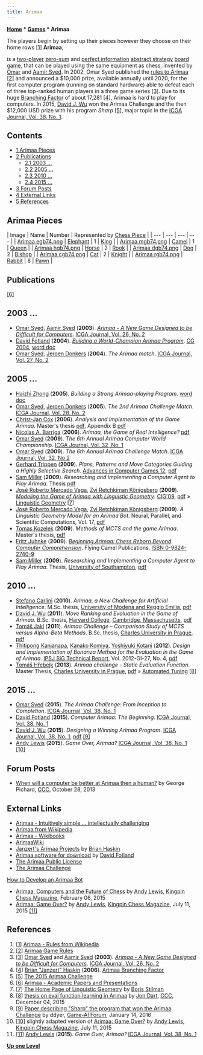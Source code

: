 ```yaml
---
title: Arimaa
---
```

**[Home](Home "Home") * [Games](Games "Games") * Arimaa**

[](File:ArimaaInitPos.JPG) The players begin by setting up their pieces
however they choose on their home rows <a id="cite-note-1" href="#cite-ref-1">[1]</a>
**Arimaa**,

is a [two-player](https://en.wikipedia.org/wiki/Two-player_game) [zero-sum](https://en.wikipedia.org/wiki/Zero-sum_%28game_theory%29) and [perfect information](https://en.wikipedia.org/wiki/Perfect_information) [abstract strategy](https://en.wikipedia.org/wiki/Abstract_strategy) [board game](https://en.wikipedia.org/wiki/Board_game), that can be played using the same equipment as chess, invented by [Omar](Omar_Syed "Omar Syed") and [Aamir Syed](Aamir_Syed "Aamir Syed"). In 2002, Omar Syed published the [rules to Arimaa](https://en.wikipedia.org/wiki/Arimaa#Rules) <a id="cite-note-2" href="#cite-ref-2">[2]</a> and announced a $10,000 prize, available annually until 2020, for the first computer program (running on standard hardware) able to defeat each of three top-ranked human players in a three game series <a id="cite-note-3" href="#cite-ref-3">[3]</a>. Due to its huge [Branching Factor](Branching_Factor "Branching Factor") of about 17,281 <a id="cite-note-4" href="#cite-ref-4">[4]</a>, Arimaa is hard to play for computers. In 2015, [David J. Wu](David_J._Wu "David J. Wu") won the Arimaa Challenge and the then $12,000 USD prize with his program *Sharp* <a id="cite-note-5" href="#cite-ref-5">[5]</a>, major topic in the [ICGA Journal, Vol. 38, No. 1](ICGA_Journal#38_1 "ICGA Journal").

## Contents

- [1 Arimaa Pieces](#arimaa-pieces)
- [2 Publications](#publications)
  - [2.1 2003 ...](#2003-...)
  - [2.2 2005 ...](#2005-...)
  - [2.3 2010 ...](#2010-...)
  - [2.4 2015 ...](#2015-...)
- [3 Forum Posts](#forum-posts)
- [4 External Links](#external-links)
- [5 References](#references)

## Arimaa Pieces

|  Image
|  Name
|  Number
|  Represented by
[Chess Piece](Pieces "Pieces")
|
| --- | --- | --- | --- |
| [Arimaa egb74.png](File:Arimaa_egb74.png) | [Elephant](https://en.wikipedia.org/wiki/Elephant) |  1
| [King](King "King") |
| [Arimaa mgb74.png](File:Arimaa_mgb74.png) | [Camel](https://en.wikipedia.org/wiki/Camel) |  1
| [Queen](Queen "Queen") |
| [Arimaa hgb74.png](File:Arimaa_hgb74.png) | [Horse](https://en.wikipedia.org/wiki/Horse) |  2
| [Rook](Rook "Rook") |
| [Arimaa dgb74.png](File:Arimaa_dgb74.png) | [Dog](https://en.wikipedia.org/wiki/Dog) |  2
| [Bishop](Bishop "Bishop") |
| [Arimaa cgb74.png](File:Arimaa_cgb74.png) | [Cat](https://en.wikipedia.org/wiki/Cat) |  2
| [Knight](Knight "Knight") |
| [Arimaa rgb74.png](File:Arimaa_rgb74.png) | [Rabbit](https://en.wikipedia.org/wiki/Rabbit) |  8
| [Pawn](Pawn "Pawn") |

## Publications

<a id="cite-note-6" href="#cite-ref-6">[6]</a>

## 2003 ...

- [Omar Syed](Omar_Syed "Omar Syed"), [Aamir Syed](Aamir_Syed "Aamir Syed") (**2003**). *[Arimaa - A New Game Designed to be Difficult for Computers](http://arimaa.com/arimaa/papers/030801ICGA/)*. [ICGA Journal, Vol. 26, No. 2](ICGA_Journal#26_2 "ICGA Journal")
- [David Fotland](David_Fotland "David Fotland") (**2004**). *[Building a World-Champion Arimaa Program](http://link.springer.com/chapter/10.1007/11674399_12)*. [CG 2004](CG_2004 "CG 2004"), [word doc](http://arimaa.com/arimaa/papers/Fotland/CGC2004/Arimaa_paper.doc)
- [Omar Syed](Omar_Syed "Omar Syed"), [Jeroen Donkers](Jeroen_Donkers "Jeroen Donkers") (**2004**). *The Arimaa match*. [ICGA Journal, Vol. 27, No. 2](ICGA_Journal#27_2 "ICGA Journal")

## 2005 ...

- [Haizhi Zhong](index.php?title=Haizhi_Zhong&action=edit&redlink=1 "Haizhi Zhong (page does not exist)") (**2005**). *Building a Strong Arimaa-playing Program*. [word doc](http://arimaa.com/arimaa/papers/HaizhiThesis/haizhiThesis.doc)
- [Omar Syed](Omar_Syed "Omar Syed"), [Jeroen Donkers](Jeroen_Donkers "Jeroen Donkers") (**2005**). *The 2nd Arimaa Challenge Match*. [ICGA Journal, Vol. 28, No. 2](ICGA_Journal#28_2 "ICGA Journal")
- [Christ-Jan Cox](index.php?title=Christ-Jan_Cox&action=edit&redlink=1 "Christ-Jan Cox (page does not exist)") (**2006**). *Analysis and Implementation of the Game Arimaa*. Master's thesis [pdf](http://arimaa.com/arimaa/papers/CoxThesis/Cox_thesis1.pdf), Appendix B [pdf](http://arimaa.com/arimaa/papers/CoxThesis/Cox_thesis2.pdf)
- [Nicolas A. Barriga](index.php?title=Nicolas_A._Barriga&action=edit&redlink=1 "Nicolas A. Barriga (page does not exist)") (**2006**). *Arimaa, the Game of Real Intelligence?* [pdf](http://arimaa.com/arimaa/papers/NBarriga/presentacion.pdf)
- [Omar Syed](Omar_Syed "Omar Syed") (**2009**). *The 6th Annual Arimaa Computer World Championship*. [ICGA Journal, Vol. 32, No. 1](ICGA_Journal#32_1 "ICGA Journal")
- [Omar Syed](Omar_Syed "Omar Syed") (**2009**). *The 6th Annual Arimaa Challenge Match*. [ICGA Journal, Vol. 32, No 2](ICGA_Journal#32_2 "ICGA Journal")
- [Gerhard Trippen](index.php?title=Gerhard_Trippen&action=edit&redlink=1 "Gerhard Trippen (page does not exist)") (**2009**). *Plans, Patterns and Move Categories Guiding a Highly Selective Search*. [Advances in Computer Games 12](Advances_in_Computer_Games_12 "Advances in Computer Games 12"), [pdf](http://arimaa.com/arimaa/papers/0905Trippen/Contribution118.pdf)
- [Sam Miller](index.php?title=Sam_Miller&action=edit&redlink=1 "Sam Miller (page does not exist)") (**2009**). *Researching and Implementing a Computer Agent to Play Arimaa*. Thesis [pdf](http://arimaa.com/arimaa/papers/SamMillerThesis/thesis.pdf)
- [José Roberto Mercado Vega](Jos%C3%A9_Roberto_Mercado_Vega "José Roberto Mercado Vega"), [Zvi Retchkiman Königsberg](Zvi_Retchkiman_K%C3%B6nigsberg "Zvi Retchkiman Königsberg") (**2009**). *[Modeling the Game of Arimaa with Linguistic Geometry](http://portal.acm.org/citation.cfm?id=1719355&dl=GUIDE&coll=GUIDE&CFID=77083768&CFTOKEN=17475304)*. [CIG'09](http://www.informatik.uni-trier.de/~ley/db/conf/cig/cig2009.html#VegaK09), [pdf](http://arimaa.com/arimaa/papers/JoseVega/index.pdf) » [Linguistic Geometry](index.php?title=Linguistic_Geometry&action=edit&redlink=1 "Linguistic Geometry (page does not exist)") <a id="cite-note-7" href="#cite-ref-7">[7]</a>
- [José Roberto Mercado Vega](Jos%C3%A9_Roberto_Mercado_Vega "José Roberto Mercado Vega"), [Zvi Retchkiman Königsberg](Zvi_Retchkiman_K%C3%B6nigsberg "Zvi Retchkiman Königsberg") (**2009**). *A Linguistic Geometry Model for an Arimaa Bot*. Neural, Parallel, and Scientific Computations, Vol. 17, [pdf](http://www.dynamicpublishers.com/Neural/NPSC2009/18-NPSC.pdf)
- [Tomas Kozelek](index.php?title=Tomas_Kozelek&action=edit&redlink=1 "Tomas Kozelek (page does not exist)") (**2009**). *Methods of MCTS and the game Arimaa*. Master's thesis, [pdf](http://arimaa.com/arimaa/papers/TomasKozelekThesis/mt.pdf)
- [Fritz Juhnke](http://www.informatik.uni-trier.de/~ley/db/indices/a-tree/j/Juhnke:Fritz.html) (**2009**). *[Beginning Arimaa: Chess Reborn Beyond Computer Comprehension](http://arimaa.com/arimaa/store/beginningArimaa.html)*. Flying Camel Publications. [ISBN 0-9824-2740-9](https://en.wikipedia.org/wiki/Special:BookSources/0982427409)
- [Sam Miller](index.php?title=Sam_Miller&action=edit&redlink=1 "Sam Miller (page does not exist)") (**2009**). *Researching and Implementing a Computer Agent to Play Arimaa*. Thesis, [University of Southampton](https://en.wikipedia.org/wiki/University_of_Southampton), [pdf](http://arimaa.com/arimaa/papers/SamMillerThesis/thesis.pdf)

## 2010 ...

- [Stefano Carlini](index.php?title=Stefano_Carlini&action=edit&redlink=1 "Stefano Carlini (page does not exist)") (**2010**). *Arimaa, a New Challenge for Artificial Intelligence*. M.Sc. thesis, [University of Modena and Reggio Emilia](https://en.wikipedia.org/wiki/University_of_Modena_and_Reggio_Emilia), [pdf](http://arimaa.com/arimaa/papers/StefanoCarlini/Arimaa2.pdf)
- [David J. Wu](David_J._Wu "David J. Wu") (**2011**). *Move Ranking and Evaluation in the Game of Arimaa*. B.Sc. thesis, [Harvard College](https://en.wikipedia.org/wiki/Harvard_College), [Cambridge, Massachusetts](https://en.wikipedia.org/wiki/Cambridge,_Massachusetts), [pdf](http://arimaa.com/arimaa/papers/DavidWu/djwuthesis.pdf)
- [Tomáš Jakl](index.php?title=Tom%C3%A1%C5%A1_Jakl&action=edit&redlink=1 "Tomáš Jakl (page does not exist)") (**2011**). *Arimaa Challenge – Comparison Study of MCTS versus Alpha-Beta Methods*. B.Sc. thesis, [Charles University in Prague](https://en.wikipedia.org/wiki/Charles_University_in_Prague), [pdf](http://www.ms.mff.cuni.cz/~jaklt/bc-thesis.pdf)
- [Thitipong Kanjanapa](index.php?title=Thitipong_Kanjanapa&action=edit&redlink=1 "Thitipong Kanjanapa (page does not exist)"), [Kanako Komiya](index.php?title=Kanako_Komiya&action=edit&redlink=1 "Kanako Komiya (page does not exist)"), [Yoshiyuki Kotani](Yoshiyuki_Kotani "Yoshiyuki Kotani") (**2012**). *Design and Implementation of Bonanza Method for the Evaluation in the Game of Arimaa*. [IPSJ SIG Technical Report](http://www.ipsj.or.jp/english/index.html), Vol. 2012-GI-27, No. 4, [pdf](http://arimaa.com/arimaa/papers/KanjanapaThitipong/IPSJ-GI12027004.pdf)
- [Tomáš Hřebejk](index.php?title=Tom%C3%A1%C5%A1_H%C5%99ebejk&action=edit&redlink=1 "Tomáš Hřebejk (page does not exist)") (**2013**). *Arimaa challenge - Static Evaluation Function*. Master Thesis, [Charles University in Prague](https://en.wikipedia.org/wiki/Charles_University_in_Prague), [pdf](http://arimaa.com/arimaa/papers/ThomasHrebejk/Arimaa.pdf) » [Automated Tuning](Automated_Tuning "Automated Tuning") <a id="cite-note-8" href="#cite-ref-8">[8]</a>

## 2015 ...

- [Omar Syed](Omar_Syed "Omar Syed") (**2015**). *The Arimaa Challenge: From Inception to Completion*. [ICGA Journal, Vol. 38, No. 1](ICGA_Journal#38_1 "ICGA Journal")
- [David Fotland](David_Fotland "David Fotland") (**2015**). *Computer Arimaa: The Beginning*. [ICGA Journal, Vol. 38, No. 1](ICGA_Journal#38_1 "ICGA Journal")
- [David J. Wu](David_J._Wu "David J. Wu") (**2015**). *Designing a Winning Arimaa Program*. [ICGA Journal, Vol. 38, No. 1](ICGA_Journal#38_1 "ICGA Journal"), [pdf](http://icosahedral.net/downloads/djwu2015arimaa_color.pdf) <a id="cite-note-9" href="#cite-ref-9">[9]</a>
- [Andy Lewis](index.php?title=Andy_Lewis&action=edit&redlink=1 "Andy Lewis (page does not exist)") (**2015**). *Game Over, Arimaa?* [ICGA Journal, Vol. 38, No. 1](ICGA_Journal#38_1 "ICGA Journal") <a id="cite-note-10" href="#cite-ref-10">[10]</a>

## Forum Posts

- [When will a computer be better at Arimaa then a human?](http://www.talkchess.com/forum/viewtopic.php?t=49853) by George Pichard, [CCC](CCC "CCC"), October 28, 2013

## External Links

- [Arimaa - Intuitively simple ... intellectually challenging](http://arimaa.com/arimaa/)
- [Arimaa from Wikipedia](https://en.wikipedia.org/wiki/Arimaa)
- [Arimaa - Wikibooks](http://en.wikibooks.org/wiki/Arimaa)
- [ArimaaWiki](http://arimaa.com/arimaa/mwiki/index.php/Home)
- [Janzert's Arimaa Projects](http://arimaa.janzert.com/) by [Brian Haskin](index.php?title=Brian_Haskin&action=edit&redlink=1 "Brian Haskin (page does not exist)")
- [Arimaa software for download](http://www.smart-games.com/arimaa.html) by [David Fotland](David_Fotland "David Fotland")
- [The Arimaa Public License](http://arimaa.com/arimaa/license/)
- [The Arimaa Challenge](http://arimaa.com/arimaa/challenge/)

[How to Develop an Arimaa Bot](http://arimaa.com/arimaa/challenge/devBot.html)

- [Arimaa, Computers and the Future of Chess](http://www.kingpinchess.net/2015/02/arimaa-computers-and-the-future-of-chess/) by [Andy Lewis](index.php?title=Andy_Lewis&action=edit&redlink=1 "Andy Lewis (page does not exist)"), [Kingpin Chess Magazine](http://www.kingpinchess.net/), February 06, 2015
- [Arimaa: Game Over?](http://www.kingpinchess.net/2015/07/arimaa-game-over/) by [Andy Lewis](index.php?title=Andy_Lewis&action=edit&redlink=1 "Andy Lewis (page does not exist)"), [Kingpin Chess Magazine](http://www.kingpinchess.net/), July 11, 2015 <a id="cite-note-11" href="#cite-ref-11">[11]</a>

## References

1. <a id="cite-ref-1" href="#cite-note-1">[1]</a> [Arimaa - Rules from Wikipedia](https://en.wikipedia.org/wiki/Arimaa#Rules)
1. <a id="cite-ref-2" href="#cite-note-2">[2]</a> [Arimaa Game Rules](http://arimaa.com/arimaa/learn/rulesIntro.html)
1. <a id="cite-ref-3" href="#cite-note-3">[3]</a> [Omar Syed](Omar_Syed "Omar Syed") and [Aamir Syed](Aamir_Syed "Aamir Syed") (**2003**). *[Arimaa - A New Game Designed to be Difficult for Computers](http://arimaa.com/arimaa/papers/030801ICGA/)*. [ICGA Journal, Vol. 26, No. 2](ICGA_Journal#26_2 "ICGA Journal")
1. <a id="cite-ref-4" href="#cite-note-4">[4]</a> [Brian "Janzert" Haskin](index.php?title=Brian_Haskin&action=edit&redlink=1 "Brian Haskin (page does not exist)") (**2006**). [Arimaa Branching Factor](http://arimaa.janzert.com/bf_study/)
1. <a id="cite-ref-5" href="#cite-note-5">[5]</a> [The 2015 Arimaa Challenge](http://arimaa.com/arimaa/challenge/2015/)
1. <a id="cite-ref-6" href="#cite-note-6">[6]</a> [Arimaa - Academic Papers and Presentations](http://arimaa.com/arimaa/papers/)
1. <a id="cite-ref-7" href="#cite-note-7">[7]</a> [The Home Page of Linguistic Geometry](http://www.stilman-strategies.com/bstilman/lgmain.html) by [Boris Stilman](Boris_Stilman "Boris Stilman")
1. <a id="cite-ref-8" href="#cite-note-8">[8]</a> [thesis on eval function learning in Arimaa](http://www.talkchess.com/forum/viewtopic.php?t=58472) by [Jon Dart](Jon_Dart "Jon Dart"), [CCC](CCC "CCC"), December 04, 2015
1. <a id="cite-ref-9" href="#cite-note-9">[9]</a> [Paper describing "Sharp" the program that won the Arimaa Challenge](https://www.game-ai-forum.org/viewtopic.php?f=2&t=83) by ddyer, [Game-AI Forum](Computer_Chess_Forums "Computer Chess Forums"), January 14, 2016
1. <a id="cite-ref-10" href="#cite-note-10">[10]</a> slightly adapted version of [Arimaa: Game Over?](http://www.kingpinchess.net/2015/07/arimaa-game-over/) by [Andy Lewis](index.php?title=Andy_Lewis&action=edit&redlink=1 "Andy Lewis (page does not exist)"), [Kingpin Chess Magazine](http://www.kingpinchess.net/), July 11, 2015
1. <a id="cite-ref-11" href="#cite-note-11">[11]</a>  [Andy Lewis](index.php?title=Andy_Lewis&action=edit&redlink=1 "Andy Lewis (page does not exist)") (**2015**). *Game Over, Arimaa?* [ICGA Journal, Vol. 38, No. 1](ICGA_Journal#38_1 "ICGA Journal")

**[Up one Level](Games "Games")**

